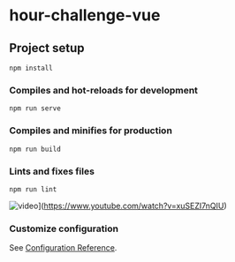 # hour-challenge-vue

## Project setup
```
npm install
```

### Compiles and hot-reloads for development
```
npm run serve
```

### Compiles and minifies for production
```
npm run build
```

### Lints and fixes files
```
npm run lint
```
![video](https://img.youtube.com/vi/xuSEZI7nQIU/0.jpg)](https://www.youtube.com/watch?v=xuSEZI7nQIU)

### Customize configuration
See [Configuration Reference](https://cli.vuejs.org/config/).
